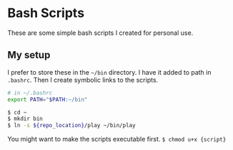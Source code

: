 # Bash Scripts

These are some simple bash scripts I created for personal use.

## My setup
I prefer to store these in the `~/bin` directory. I have it added to path in `.bashrc`. Then I create symbolic links to the scripts.

```bash
# in ~/.bashrc
export PATH="$PATH:~/bin"

$ cd ~
$ mkdir bin
$ ln -s ${repo_location}/play ~/bin/play
```
You might want to make the scripts executable first.
`$ chmod u+x {script}`

